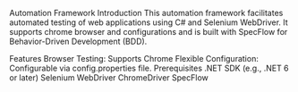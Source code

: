 Automation Framework
Introduction
This automation framework facilitates automated testing of web applications using C# and Selenium WebDriver. 
It supports chrome browser and configurations and is built with SpecFlow for Behavior-Driven Development (BDD).

Features
Browser Testing: Supports Chrome
Flexible Configuration: Configurable via config.properties file.
Prerequisites
.NET SDK (e.g., .NET 6 or later)
Selenium WebDriver
ChromeDriver
SpecFlow
